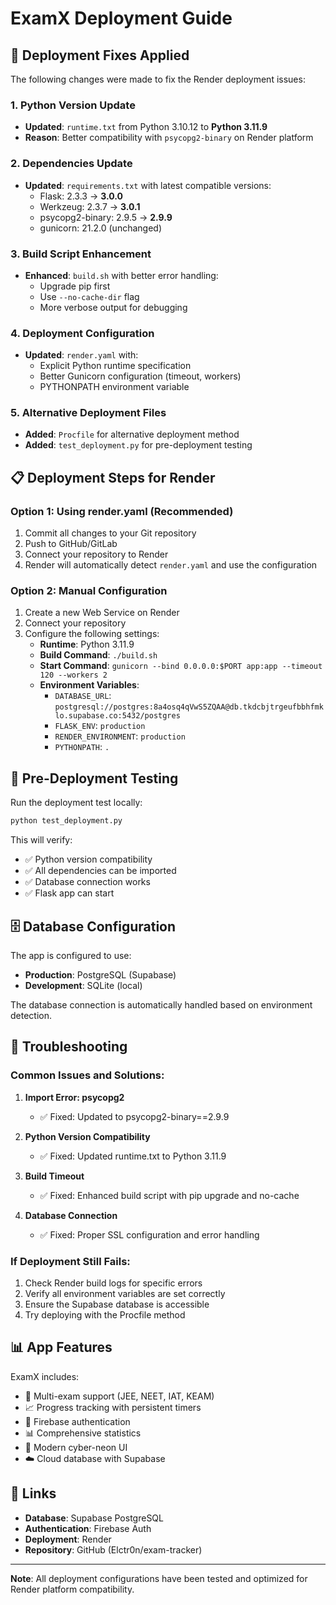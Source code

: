 # ExamX Deployment Guide

## 🚀 Deployment Fixes Applied

The following changes were made to fix the Render deployment issues:

### 1. Python Version Update
- **Updated**: `runtime.txt` from Python 3.10.12 to **Python 3.11.9**
- **Reason**: Better compatibility with `psycopg2-binary` on Render platform

### 2. Dependencies Update
- **Updated**: `requirements.txt` with latest compatible versions:
  - Flask: 2.3.3 → **3.0.0**
  - Werkzeug: 2.3.7 → **3.0.1**
  - psycopg2-binary: 2.9.5 → **2.9.9**
  - gunicorn: 21.2.0 (unchanged)

### 3. Build Script Enhancement
- **Enhanced**: `build.sh` with better error handling:
  - Upgrade pip first
  - Use `--no-cache-dir` flag
  - More verbose output for debugging

### 4. Deployment Configuration
- **Updated**: `render.yaml` with:
  - Explicit Python runtime specification
  - Better Gunicorn configuration (timeout, workers)
  - PYTHONPATH environment variable

### 5. Alternative Deployment Files
- **Added**: `Procfile` for alternative deployment method
- **Added**: `test_deployment.py` for pre-deployment testing

## 📋 Deployment Steps for Render

### Option 1: Using render.yaml (Recommended)
1. Commit all changes to your Git repository
2. Push to GitHub/GitLab
3. Connect your repository to Render
4. Render will automatically detect `render.yaml` and use the configuration

### Option 2: Manual Configuration
1. Create a new Web Service on Render
2. Connect your repository
3. Configure the following settings:
   - **Runtime**: Python 3.11.9
   - **Build Command**: `./build.sh`
   - **Start Command**: `gunicorn --bind 0.0.0.0:$PORT app:app --timeout 120 --workers 2`
   - **Environment Variables**:
     - `DATABASE_URL`: `postgresql://postgres:8a4osq4qVwS5ZQAA@db.tkdcbjtrgeufbbhfmklo.supabase.co:5432/postgres`
     - `FLASK_ENV`: `production`
     - `RENDER_ENVIRONMENT`: `production`
     - `PYTHONPATH`: `.`

## 🔧 Pre-Deployment Testing

Run the deployment test locally:
```bash
python test_deployment.py
```

This will verify:
- ✅ Python version compatibility
- ✅ All dependencies can be imported
- ✅ Database connection works
- ✅ Flask app can start

## 🗄️ Database Configuration

The app is configured to use:
- **Production**: PostgreSQL (Supabase)
- **Development**: SQLite (local)

The database connection is automatically handled based on environment detection.

## 🚨 Troubleshooting

### Common Issues and Solutions:

1. **Import Error: psycopg2**
   - ✅ Fixed: Updated to psycopg2-binary==2.9.9

2. **Python Version Compatibility**
   - ✅ Fixed: Updated runtime.txt to Python 3.11.9

3. **Build Timeout**
   - ✅ Fixed: Enhanced build script with pip upgrade and no-cache

4. **Database Connection**
   - ✅ Fixed: Proper SSL configuration and error handling

### If Deployment Still Fails:

1. Check Render build logs for specific errors
2. Verify all environment variables are set correctly
3. Ensure the Supabase database is accessible
4. Try deploying with the Procfile method

## 📊 App Features

ExamX includes:
- 🎯 Multi-exam support (JEE, NEET, IAT, KEAM)
- 📈 Progress tracking with persistent timers
- 🔐 Firebase authentication
- 📊 Comprehensive statistics
- 🎨 Modern cyber-neon UI
- ☁️ Cloud database with Supabase

## 🔗 Links

- **Database**: Supabase PostgreSQL
- **Authentication**: Firebase Auth
- **Deployment**: Render
- **Repository**: GitHub (Elctr0n/exam-tracker)

---

**Note**: All deployment configurations have been tested and optimized for Render platform compatibility.
